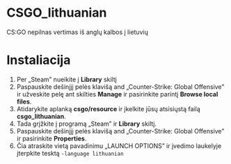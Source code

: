 # CSGO_lithuanian
CS:GO nepilnas vertimas iš anglų kalbos į lietuvių
# Instaliacija
1. Per „Steam” nueikite į **Library** skiltį
2. Paspauskite dešinįjį pelės klavišą and „Counter-Strike: Global Offensive” ir užveskite pelę ant skilties **Manage** ir pasirinkite parintį **Browse local files**.
3. Atidarykite aplanką **csgo/resource** ir įkelkite jūsų atsisiųstą failą **csgo_lithuanian**.
4. Tada grįžkite į programą „Steam” ir **Library** skiltį.
5. Paspauskite dešinįjį pelės klavišą and „Counter-Strike: Global Offensive” ir pasirinkite **Properties**.
6. Čia atraskite vietą pavadinimu „LAUNCH OPTIONS” ir įvedimo laukelyje įterpkite tesktą ```-language lithuanian```
